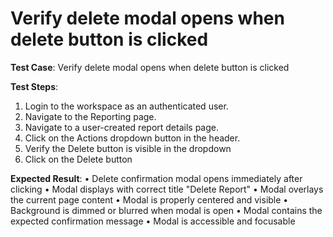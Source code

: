 # Verify delete modal opens when delete button is clicked

**Test Case**: Verify delete modal opens when delete button is clicked

**Test Steps**:
1. Login to the workspace as an authenticated user.
2. Navigate to the Reporting page.
3. Navigate to a user-created report details page.
4. Click on the Actions dropdown button in the header.
3. Verify the Delete button is visible in the dropdown
4. Click on the Delete button

**Expected Result**:
• Delete confirmation modal opens immediately after clicking
• Modal displays with correct title "Delete Report"
• Modal overlays the current page content
• Modal is properly centered and visible
• Background is dimmed or blurred when modal is open
• Modal contains the expected confirmation message
• Modal is accessible and focusable